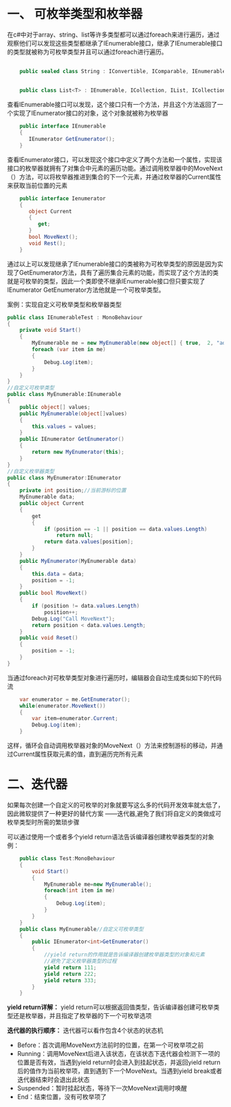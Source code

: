 # 一、  可枚举类型和枚举器
在c#中对于array、string、list等许多类型都可以通过foreach来进行遍历，通过观察他们可以发现这些类型都继承了IEnumerable接口，继承了IEnumerable接口的类型就被称为可枚举类型并且可以通过foreach进行遍历。
```c#
	
	public sealed class String : IConvertible, IComparable, IEnumerable, ICloneable,   IComparable<string>, IEquatable<string>, IEnumerable<char>
    
    
	public class List<T> : IEnumerable, ICollection, IList, ICollection<T>,           IEnumerable<T>, IList<T>

```

查看IEnumerable接口可以发现，这个接口只有一个方法，并且这个方法返回了一个实现了IEnumerator接口的对象，这个对象就被称为枚举器
```c#
	public interface IEnumerable
	{
	   IEnumerator GetEnumerator();
	}

```

查看IEnumerator接口，可以发现这个接口中定义了两个方法和一个属性，实现该接口的枚举器就拥有了对集合中元素的遍历功能。通过调用枚举器中的MoveNext（）方法，可以将枚举器推进到集合的下一个元素，并通过枚举器的Current属性来获取当前位置的元素
```c#
    public interface Ienumerator
    {
       object Current
       {
          get;
       }
       bool MoveNext();
       void Rest();
    }
```

通过以上可以发现继承了IEnumerable接口的类被称为可枚举类型的原因是因为实现了GetEnumerator方法，具有了遍历集合元素的功能，而实现了这个方法的类就是可枚举的类型，因此一个类即使不继承IEnumerable接口但只要实现了IEnumerator GetEnumerator方法他就是一个可枚举类型。


案例：实现自定义可枚举类型和枚举器类型
```c#
public class IEnumerableTest : MonoBehaviour
{
    private void Start()
    {
        MyEnumerable me = new MyEnumerable(new object[] { true,  2, "ad", 'a' });
        foreach (var item in me)
        {
            Debug.Log(item);
        }
    }
}
//自定义可枚举类型
public class MyEnumerable:IEnumerable
{
    public object[] values;
    public MyEnumerable(object[]values)
    {
        this.values = values;
    }
    public IEnumerator GetEnumerator()
    {
        return new MyEnumerator(this);
    }
}
//自定义枚举器类型
public class MyEnumerator:IEnumerator
{
    private int position;//当前游标的位置
    MyEnumerable data;
    public object Current
    {
        get
        {
            if (position == -1 || position == data.values.Length)
                return null;
            return data.values[position];
        }
    }
    public MyEnumerator(MyEnumerable data)
    {
        this.data = data;
        position = -1;
    }
    public bool MoveNext()
    {
        if (position != data.values.Length)
            position++;
        Debug.Log("Call MoveNext");
        return position < data.values.Length;
    }
    public void Reset()
    {
        position = -1;
    }
}
```

当通过foreach对可枚举类型对象进行遍历时，编辑器会自动生成类似如下的代码流
```c#
    var enumerator = me.GetEnumerator();
    while(enumerator.MoveNext())
    {
        var item=enumerator.Current;
        Debug.Log(item);
    }
```
这样，循环会自动调用枚举器对象的MoveNext（）方法来控制游标的移动，并通过Current属性获取元素的值，直到遍历完所有元素
# 二、迭代器
如果每次创建一个自定义的可枚举的对象就要写这么多的代码开发效率就太低了，因此微软提供了一种更好的替代方案 ——迭代器,避免了我们将自定义的类做成可枚举类型时所需的繁琐步骤

可以通过使用一个或者多个yield return语法告诉编译器创建枚举器类型的对象
例：
```c#
    public class Test:MonoBehaviour
    {
        void Start()
        {
            MyEnumerable me=new MyEnumerable();
            foreach(int item in me)
            {
                Debug.Log(item);
            }
        }
    }
    public class MyEnumerable//自定义可枚举类型
    {
        public IEnumerator<int>GetEnumerator()
        {
            //yield return的作用就是告诉编译器创建枚举器类型的对象和元素
            //避免了定义枚举器类型的过程
            yield return 111;
            yield return 222;
            yield return 333;
        }
    }
```

**yield return详解：** 
yield return可以根据返回值类型，告诉编译器创建可枚举类型还是枚举器，并且指定了枚举器的下一个可枚举选项

**迭代器的执行顺序：**
迭代器可以看作包含4个状态的状态机
- Before：首次调用MoveNext方法前时的位置，在第一个可枚举项之前
- Running：调用MoveNext后进入该状态，在该状态下迭代器会检测下一项的位置是否有效，当遇到yield return时会进入到挂起状态，并返回yield return后的值作为当前枚举项，直到遇到下一个MoveNext。当遇到yield break或者迭代器结束时会退出此状态
- Suspended：暂时挂起状态，等待下一次MoveNext调用时唤醒
- End：结束位置，没有可枚举项了